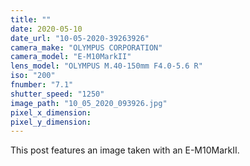 ```yaml
---
title: ""
date: 2020-05-10
date_url: "10-05-2020-39263926"
camera_make: "OLYMPUS CORPORATION"
camera_model: "E-M10MarkII"
lens_model: "OLYMPUS M.40-150mm F4.0-5.6 R"
iso: "200"
fnumber: "7.1"
shutter_speed: "1250"
image_path: "10_05_2020_093926.jpg"
pixel_x_dimension: 
pixel_y_dimension: 
---
```


This post features an image taken with an E-M10MarkII.